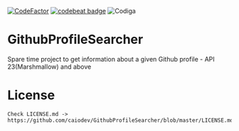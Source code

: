 [![CodeFactor](https://www.codefactor.io/repository/github/caiodev/githubprofilesearcher/badge)](https://www.codefactor.io/repository/github/caiodev/githubprofilesearcher) [![codebeat badge](https://codebeat.co/badges/e5443b48-e79d-46c8-84d9-a67ac4378940)](https://codebeat.co/projects/github-com-caiodev-githubprofilesearcher-master) ![Codiga](https://api.codiga.io/project/5608/score/svg)

# GithubProfileSearcher

Spare time project to get information about a given Github profile - API 23(Marshmallow) and above

License
=======

    Check LICENSE.md -> https://github.com/caiodev/GithubProfileSearcher/blob/master/LICENSE.md
